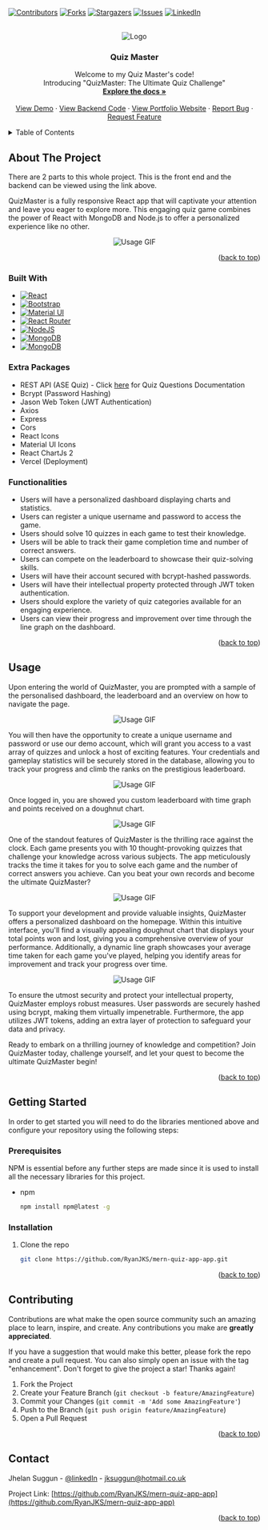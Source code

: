 <!-- Improved compatibility of back to top link: See: https://github.com/othneildrew/Best-README-Template/pull/73 -->

<a name="readme-top"></a>

[![Contributors][contributors-shield]][contributors-url]
[![Forks][forks-shield]][forks-url]
[![Stargazers][stars-shield]][stars-url]
[![Issues][issues-shield]][issues-url]
[![LinkedIn][linkedin-shield]][linkedin-url]

<!-- PROJECT LOGO -->
<br />
<div align="center">

<div align="center">
  <img src="/README/signature.PNG" alt="Logo">
</div>
<h3 align="center">Quiz Master</h3>

  <p align="center">
    Welcome to my Quiz Master's code!
    <br/>
    Introducing "QuizMaster: The Ultimate Quiz Challenge"
    <br />
    <a href="https://github.com/RyanJKS/mern-quiz-app-app/tree/master/src"><strong>Explore the docs »</strong></a>
    <br />
    <br />
    <a href="https://mern-quiz-app-nine.vercel.app/">View Demo</a>
    ·
    <a href="https://github.com/RyanJKS/mern-quiz-backend">View Backend Code</a>
    ·
    <a href="https://jhelan.dev/">View Portfolio Website</a>
    ·
    <a href="https://github.com/RyanJKS/mern-quiz-app-app/issues">Report Bug</a>
    ·
    <a href="https://github.com/RyanJKS/mern-quiz-app-app/issues">Request Feature</a>
  </p>
</div>

<!-- TABLE OF CONTENTS -->
<details>
  <summary>Table of Contents</summary>
  <ol>
    <li>
      <a href="#about-the-project">About The Project</a>
      <ul>
        <li><a href="#built-with">Built With</a></li>
        <li><a href="#extra-packages">Extra Packages</a></li>
        <li><a href="#functionalities">Functionalities</a></li>
      </ul>
    </li>
    <li><a href="#usage">Usage</a></li>
    <li>
      <a href="#getting-started">Getting Started</a>
      <ul>
        <li><a href="#prerequisites">Prerequisites</a></li>
        <li><a href="#installation">Installation</a></li>
      </ul>
    </li>
    <!-- <li><a href="#roadmap">Roadmap</a></li> -->
    <li><a href="#contributing">Contributing</a></li>
    <!-- <li><a href="#license">License</a></li> -->
    <li><a href="#contact">Contact</a></li>
    <!-- <li><a href="#acknowledgments">Acknowledgments</a></li> -->
  </ol>
</details>

<!-- ABOUT THE PROJECT -->

## About The Project

There are 2 parts to this whole project. This is the front end and the backend can be viewed using the link above.

QuizMaster is a fully responsive React app that will captivate your attention and leave you eager to explore more. This engaging quiz game combines the power of React with MongoDB and Node.js to offer a personalized experience like no other.

<!-- put gif video here og how it fully works -->

<div align="center">
  <img src="/README/intro.gif" alt="Usage GIF">
</div>

<p align="right">(<a href="#readme-top">back to top</a>)</p>

### Built With

- [![React][React.js]][React-url]
- [![Bootstrap][Bootstrap.com]][Bootstrap-url]
- [![Material UI][Material-UI.js]][Material-UI-url]
- [![React Router][ReactRouter.js]][ReactRouter-url]
- [![NodeJS][NodeJS.js]][NodeJS-url]
- [![MongoDB][MongoDB.js]][MongoDB-url]
- [![MongoDB][Mongoose.js]][Mongoose-url]

### Extra Packages

- REST API (ASE Quiz) - Click <a href="https://rapidapi.com/AhmedSemih/api/ases-quiz-api1/"
                target="_blank"
                rel="noreferrer"> here</a> for Quiz Questions Documentation
- Bcrypt (Password Hashing)
- Jason Web Token (JWT Authentication)
- Axios
- Express
- Cors
- React Icons
- Material UI Icons
- React ChartJs 2
- Vercel (Deployment)

### Functionalities

- Users will have a personalized dashboard displaying charts and statistics.
- Users can register a unique username and password to access the game.
- Users should solve 10 quizzes in each game to test their knowledge.
- Users will be able to track their game completion time and number of correct answers.
- Users can compete on the leaderboard to showcase their quiz-solving skills.
- Users will have their account secured with bcrypt-hashed passwords.
- Users will have their intellectual property protected through JWT token authentication.
- Users should explore the variety of quiz categories available for an engaging experience.
- Users can view their progress and improvement over time through the line graph on the dashboard.

<p align="right">(<a href="#readme-top">back to top</a>)</p>

<!-- USAGE EXAMPLES -->

## Usage

Upon entering the world of QuizMaster, you are prompted with a sample of the personalised dashboard, the leaderboard and an overview on how to navigate the page.

<div align="center">
  <img src="/README/intro.PNG" alt="Usage GIF">
</div>

You will then have the opportunity to create a unique username and password or use our demo account, which will grant you access to a vast array of quizzes and unlock a host of exciting features. Your credentials and gameplay statistics will be securely stored in the database, allowing you to track your progress and climb the ranks on the prestigious leaderboard.

<div align="center">
  <img src="/README/registration.PNG" alt="Usage GIF">
</div>

Once logged in, you are showed you custom leaderboard with time graph and points received on a doughnut chart.

<div align="center">
  <img src="/README/home.PNG" alt="Usage GIF">
</div>

One of the standout features of QuizMaster is the thrilling race against the clock. Each game presents you with 10 thought-provoking quizzes that challenge your knowledge across various subjects. The app meticulously tracks the time it takes for you to solve each game and the number of correct answers you achieve. Can you beat your own records and become the ultimate QuizMaster?

<div align="center">
  <img src="/README/game.PNG" alt="Usage GIF">
</div>

To support your development and provide valuable insights, QuizMaster offers a personalized dashboard on the homepage. Within this intuitive interface, you'll find a visually appealing doughnut chart that displays your total points won and lost, giving you a comprehensive overview of your performance. Additionally, a dynamic line graph showcases your average time taken for each game you've played, helping you identify areas for improvement and track your progress over time.

<div align="center">
  <img src="/README/updated-board.PNG" alt="Usage GIF">
</div>

To ensure the utmost security and protect your intellectual property, QuizMaster employs robust measures. User passwords are securely hashed using bcrypt, making them virtually impenetrable. Furthermore, the app utilizes JWT tokens, adding an extra layer of protection to safeguard your data and privacy.

Ready to embark on a thrilling journey of knowledge and competition? Join QuizMaster today, challenge yourself, and let your quest to become the ultimate QuizMaster begin!

<p align="right">(<a href="#readme-top">back to top</a>)</p>

<!-- GETTING STARTED -->

## Getting Started

In order to get started you will need to do the libraries mentioned above and configure your repository using the following steps:

### Prerequisites

NPM is essential before any further steps are made since it is used to install all the necessary libraries for this project.

- npm
  ```sh
  npm install npm@latest -g
  ```

### Installation

1. Clone the repo
   ```sh
   git clone https://github.com/RyanJKS/mern-quiz-app-app.git
   ```

<p align="right">(<a href="#readme-top">back to top</a>)</p>

<!-- CONTRIBUTING -->

## Contributing

Contributions are what make the open source community such an amazing place to learn, inspire, and create. Any contributions you make are **greatly appreciated**.

If you have a suggestion that would make this better, please fork the repo and create a pull request. You can also simply open an issue with the tag "enhancement".
Don't forget to give the project a star! Thanks again!

1. Fork the Project
2. Create your Feature Branch (`git checkout -b feature/AmazingFeature`)
3. Commit your Changes (`git commit -m 'Add some AmazingFeature'`)
4. Push to the Branch (`git push origin feature/AmazingFeature`)
5. Open a Pull Request

<p align="right">(<a href="#readme-top">back to top</a>)</p>

## Contact

Jhelan Suggun - [@linkedIn](https://www.linkedin.com/in/jhelan-suggun-jks7n99/) - jksuggun@hotmail.co.uk

Project Link: [https://github.com/RyanJKS/mern-quiz-app-app](https://github.com/RyanJKS/mern-quiz-app-app)

<p align="right">(<a href="#readme-top">back to top</a>)</p>

[contributors-shield]: https://img.shields.io/github/contributors/RyanJKS/mern-quiz-app.svg?style=for-the-badge
[contributors-url]: https://github.com/RyanJKS/mern-quiz-app/graphs/contributors
[forks-shield]: https://img.shields.io/github/forks/RyanJKS/mern-quiz-app.svg?style=for-the-badge
[forks-url]: https://github.com/RyanJKS/mern-quiz-app/network/members
[stars-shield]: https://img.shields.io/github/stars/RyanJKS/mern-quiz-app.svg?style=for-the-badge
[stars-url]: https://github.com/RyanJKS/mern-quiz-app/stargazers
[issues-shield]: https://img.shields.io/github/issues/RyanJKS/mern-quiz-app.svg?style=for-the-badge
[issues-url]: https://github.com/RyanJKS/mern-quiz-app/issues
[license-shield]: https://img.shields.io/github/license/RyanJKS/mern-quiz-app.svg?style=for-the-badge
[license-url]: https://github.com/RyanJKS/mern-quiz-app/blob/master/LICENSE.txt
[linkedin-shield]: https://img.shields.io/badge/-LinkedIn-black.svg?style=for-the-badge&logo=linkedin&colorB=555
[linkedin-url]: https://www.linkedin.com/in/jhelan-suggun-jks7n99/
[product-screenshot]: images/screenshot.png
[React.js]: https://img.shields.io/badge/React-20232A?style=for-the-badge&logo=react&logoColor=61DAFB
[React-url]: https://reactjs.org/
[Bootstrap.com]: https://img.shields.io/badge/Bootstrap-563D7C?style=for-the-badge&logo=bootstrap&logoColor=white
[Bootstrap-url]: https://getbootstrap.com
[Material-UI.js]: https://img.shields.io/badge/MUI-007FFF?style=for-the-badge&logo=MUI&logoColor=white
[Material-UI-url]: https://mui.com/material-ui/getting-started/overview/
[ReactRouter.js]: https://img.shields.io/badge/ReactRouter-007FFF?style=for-the-badge&logo=React-Router&logoColor=white
[ReactRouter-url]: https://reactrouter.com/en/main
[NodeJS.js]: https://img.shields.io/badge/Node.js-339933?style=for-the-badge&logo=Node.js&logoColor=white
[NodeJS-url]: https://nodejs.org/en
[MongoDB.js]: https://img.shields.io/badge/MongoDB-47A248?style=for-the-badge&logo=MongoDB&logoColor=white
[MongoDB-url]: https://www.mongodb.com/
[Mongoose.js]: https://img.shields.io/badge/Mongoose-880000?style=for-the-badge&logo=Mongoose&logoColor=white
[Mongoose-url]: https://www.mongodb.com/
